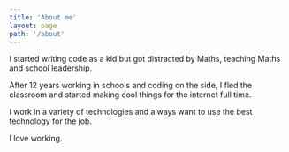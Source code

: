 ```yaml
---
title: 'About me'
layout: page
path: '/about'
---
```


I started writing code as a kid but got distracted by Maths, teaching Maths and school leadership.

After 12 years working in schools and coding on the side, I fled the classroom and started making cool things for the internet full time.

I work in a variety of technologies and always want to use the best technology for the job.

I love working.
